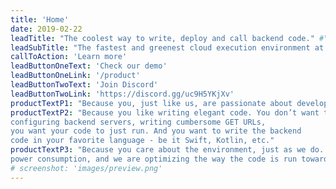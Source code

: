 ```yaml
---
title: 'Home'
date: 2019-02-22
leadTitle: "The coolest way to write, deploy and call backend code." #"Write and deploy backend code seamlessly!"
leadSubTitle: "The fastest and greenest cloud execution environment at your fingertips.  Happy hacking!" #'Simple backend functions for web and mobile developers. Happy hacking!'
callToAction: 'Learn more'
leadButtonOneText: 'Check our demo'
leadButtonOneLink: '/product'
leadButtonTwoText: 'Join Discord'
leadButtonTwoLink: 'https://discord.gg/uc9H5YKjXv'
productTextP1: "Because you, just like us, are passionate about developing new apps, new features. You want to bring them to your users as fast as possible. You want to focus on your code, develop, debug, release and iterate fast."
productTextP2: "Because you like writing elegant code. You don’t want to lose time 
configuring backend servers, writing cumbersome GET URLs, 
you want your code to just run. And you want to write the backend 
code in your favorite language - be it Swift, Kotlin, etc."
productTextP3: "Because you care about the environment, just as we do.  We are passionate about 
power consumption, and we are optimizing the way the code is run towards our goal of zero overhead, fastest cold start delay, best CPU and memory resource allocation."
# screenshot: 'images/preview.png'
---
```

